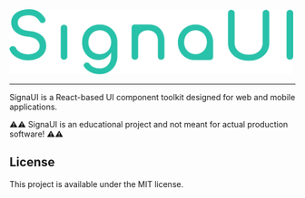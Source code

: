 <img width="500" src="./_docs/logo.svg">

---

SignaUI is a React-based UI component toolkit designed for web and mobile applications.

⚠️⚠️ SignaUI is an educational project and not meant for actual production software! ⚠️⚠️

## License
This project is available under the MIT license.